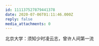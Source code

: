 ```yaml
---
id: 111137527879441378
date: 2020-07-06T01:11:46.000Z
reply: false
media_attachments: 0
---
```


北京大学：须知少时凌云志，曾许人间第一流

